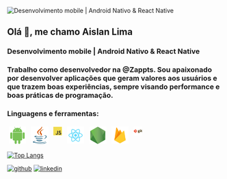 ![Desenvolvimento mobile | Android Nativo & React Native](https://media-exp1.licdn.com/dms/image/C4D16AQFYKyzc_mZUlA/profile-displaybackgroundimage-shrink_350_1400/0/1611669247670?e=1617235200&v=beta&t=K_nOCWMMuzU_9wqPiBIAh-FJYf73BWtccADwddxn0lI)

## Olá 👋, me chamo Aislan Lima
### Desenvolvimento mobile | Android Nativo & React Native

### Trabalho como desenvolvedor na @Zappts. Sou apaixonado por desenvolver aplicações que geram valores aos usuários e que trazem boas experiências, sempre visando performance e boas práticas de programação.

### Linguagens e ferramentas:
<p align="left">
<img src="https://raw.githubusercontent.com/github/explore/80688e429a7d4ef2fca1e82350fe8e3517d3494d/topics/android/android.png" alt="Android" height="40" style="vertical-align:top; margin:4px">
<img src="https://raw.githubusercontent.com/github/explore/80688e429a7d4ef2fca1e82350fe8e3517d3494d/topics/java/java.png" alt="Java" height="40" style="vertical-align:top; margin:4px">
<img src="https://raw.githubusercontent.com/github/explore/80688e429a7d4ef2fca1e82350fe8e3517d3494d/topics/javascript/javascript.png" alt="Javascript" height="20" style="vertical-align:top; margin:4px">
<img src="https://raw.githubusercontent.com/github/explore/80688e429a7d4ef2fca1e82350fe8e3517d3494d/topics/react/react.png" alt="React" height="40" style="vertical-align:top; margin:4px">
<img src="https://raw.githubusercontent.com/github/explore/80688e429a7d4ef2fca1e82350fe8e3517d3494d/topics/nodejs/nodejs.png" alt="Node" height="40" style="vertical-align:top; margin:4px">
<img src="https://raw.githubusercontent.com/github/explore/80688e429a7d4ef2fca1e82350fe8e3517d3494d/topics/firebase/firebase.png" alt="Firebase" height="40" style="vertical-align:top; margin:4px">
<img src="https://raw.githubusercontent.com/github/explore/80688e429a7d4ef2fca1e82350fe8e3517d3494d/topics/git/git.png" alt="Git" height="20" style="vertical-align:top; margin:4px">
</p>

[![Top Langs](https://github-readme-stats.vercel.app/api/top-langs/?username=aislanlima13&layout=compact)](https://github.com/anuraghazra/github-readme-stats)

[<img src='https://cdn.jsdelivr.net/npm/simple-icons@3.0.1/icons/github.svg' alt='github' height='40'>](https://github.com/aislalima13)  [<img src='https://cdn.jsdelivr.net/npm/simple-icons@3.0.1/icons/linkedin.svg' alt='linkedin' height='40'>](https://www.linkedin.com/in/aislanlima99/)  
